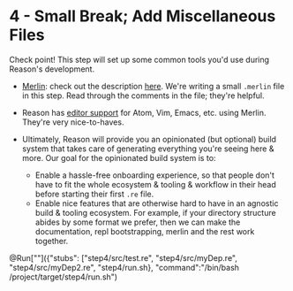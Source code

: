 # 4 - Small Break; Add Miscellaneous Files

Check point! This step will set up some common tools you'd use during Reason's development.

- [Merlin](https://github.com/the-lambda-church/merlin): check out the description [here](https://github.com/the-lambda-church/merlin/wiki/project-configuration). We're writing a small `.merlin` file in this step. Read through the comments in the file; they're helpful.

- Reason has [editor support](http://facebook.github.io/reason/tools.html#merlin) for Atom, Vim, Emacs, etc. using Merlin. They're very nice-to-haves.

- Ultimately, Reason will provide you an opinionated (but optional) build system that takes care of generating everything you're seeing here & more. Our goal for the opinionated build system is to:
  - Enable a hassle-free onboarding experience, so that people don't have to fit the whole ecosystem & tooling & workflow in their head before starting their first `.re` file.
  - Enable nice features that are otherwise hard to have in an agnostic build & tooling ecosystem. For example, if your directory structure abides by some format we prefer, then we can make the documentation, repl bootstrapping, merlin and the rest work together.

@Run[""]({"stubs": ["step4/src/test.re", "step4/src/myDep.re", "step4/src/myDep2.re", "step4/run.sh}, "command":"/bin/bash /project/target/step4/run.sh")
